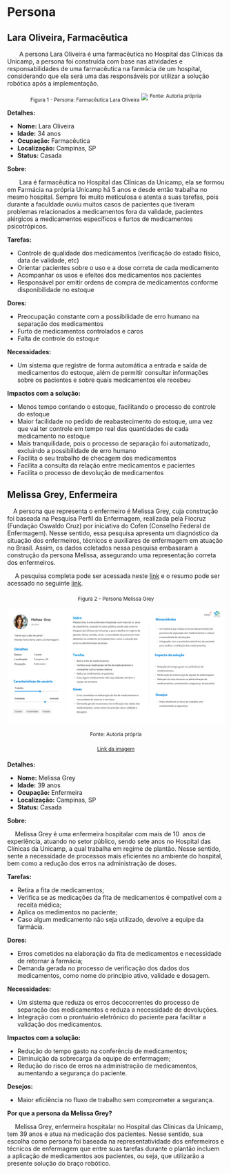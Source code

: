 # Persona

## Lara Oliveira, Farmacêutica

&emsp;&emsp;A persona Lara Oliveira é uma farmacêutica no Hospital das Clínicas da Unicamp, a persona foi construída com base nas atividades e responsabilidades de uma farmacêutica na farmácia de um hospital, considerando que ela será uma das responsáveis por utilizar a solução robótica após a implementação.

<div align="center" width="100%">
<sub>Figura 1 - Persona: Farmacêutica Lara Oliveira</sub>
<img src = "/img/UX/Lara Oliveira - Farmacêutica - Persona.png" />
<sup>Fonte: Autoria própria</sup>
</div>

**Detalhes:**

- **Nome:** Lara Oliveira
- **Idade:** 34 anos
- **Ocupação:** Farmacêutica
- **Localização:** Campinas, SP
- **Status:** Casada

**Sobre:**

&emsp;&emsp;Lara é farmacêutica no Hospital das Clínicas da Unicamp, ela se formou em Farmácia na própria Unicamp há 5 anos e desde então trabalha no mesmo hospital. Sempre foi muito meticulosa e atenta a suas tarefas, pois durante a faculdade ouviu muitos casos de pacientes que tiveram problemas relacionados a medicamentos fora da validade, pacientes alérgicos a medicamentos específicos e furtos de medicamentos psicotrópicos.

**Tarefas:**

- Controle de qualidade dos medicamentos (verificação do estado físico, data de validade, etc)
- Orientar pacientes sobre o uso e a dose correta de cada medicamento
- Acompanhar os usos e efeitos dos medicamentos nos pacientes
- Responsável por emitir ordens de compra de medicamentos conforme disponibilidade no estoque

**Dores:**

- Preocupação constante com a possibilidade de erro humano na separação dos medicamentos
- Furto de medicamentos controlados e caros
- Falta de controle do estoque

**Necessidades:**

- Um sistema que registre de forma automática a entrada e saída de medicamentos do estoque, além de permitir consultar informações sobre os pacientes e sobre quais medicamentos ele recebeu

**Impactos com a solução:**

- Menos tempo contando o estoque, facilitando o processo de controle do estoque
- Maior facilidade no pedido de reabastecimento do estoque, uma vez que vai ter controle em tempo real das quantidades de cada medicamento no estoque
- Mais tranquilidade, pois o processo de separação foi automatizado, excluindo a possibilidade de erro humano
- Facilita o seu trabalho de checagem dos medicamentos
- Facilita a consulta da relação entre medicamentos e pacientes
- Facilita o processo de devolução de medicamentos


## Melissa Grey, Enfermeira

&emsp;A persona que representa o enfermeiro é Melissa Grey, cuja construção foi baseada na Pesquisa Perfil da Enfermagem, realizada pela Fiocruz (Fundação Oswaldo Cruz) por iniciativa do Cofen (Conselho Federal de Enfermagem). Nesse sentido, essa pesquisa apresenta um diagnóstico da situação dos enfermeiros, técnicos e auxiliares de enfermagem em atuação no Brasil. Assim, os dados coletados nessa pesquisa embasaram a construção da persona Melissa, assegurando uma representação correta dos enfermeiros.

&emsp; A pesquisa completa pode ser acessada neste [link](https://www.cofen.gov.br/perfilenfermagem/pdfs/relatoriofinal.pdf) e o resumo pode ser acessado no seguinte [link](https://www.cofen.gov.br/perfilenfermagem/blocoBr/QUADRO%20RESUMO_Brasil_Final.pdf).



<div align="center" width="100%">

<sub>Figura 2 - Persona Melissa Grey</sub>

![Persona Melissa Grey](../../../static/img/UX/Persona.png)

<sup>Fonte: Autoria própria </sup>

<sup> [Link da imagem](https://www.figma.com/design/SCx7di2PpOWX5wA33AR4Do/Personas?node-id=0-1&t=pfqqtjVnvypbkFJu-1)</sup>

</div>

**Detalhes:**

- **Nome:** Melissa Grey
- **Idade:** 39 anos
- **Ocupação:** Enfermeira
- **Localização:** Campinas, SP
- **Status:** Casada

**Sobre:**

&emsp; Melissa Grey é uma enfermeira hospitalar com mais de 10  anos de experiência, atuando no setor público, sendo sete anos no Hospital das Clínicas da Unicamp, a qual trabalha em regime de plantão. Nesse sentido, sente a necessidade de processos mais eficientes no ambiente do hospital, bem como a redução dos erros na administração de doses.

**Tarefas:**

- Retira a fita de medicamentos;
- Verifica se as medicações da fita de medicamentos é compatível com a receita médica;
- Aplica os medimentos no paciente;
- Caso algum medicamento não seja utilizado, devolve a equipe da farmácia. 

**Dores:**

- Erros cometidos na elaboração da fita de medicamentos e necessidade de retornar à farmácia;
- Demanda gerada no processo de verificação dos dados dos medicamentos, como nome do princípio ativo, validade e dosagem. 

**Necessidades:**

- Um sistema que reduza os erros decocorrentes do processo de separação dos medicamentos e reduza a necessidade de devoluções.
- Integração com o prontuário eletrônico do paciente para facilitar a validação dos medicamentos.

**Impactos com a solução:**

- Redução do tempo gasto na conferência de medicamentos;
- Diminuição da sobrecarga da equipe de enfermagem;
- Redução do risco de erros na administração de medicamentos, aumentando a segurança do paciente.

**Desejos:**

- Maior eficiência no fluxo de trabalho sem comprometer a segurança.

**Por que a persona da Melissa Grey?**

&emsp; Melissa Grey, enfermeira hospitalar no Hospital das Clínicas da Unicamp, tem 39 anos e atua na medicação dos pacientes. Nesse sentido, sua escolha como persona foi baseada na representatividade dos enfermeiros e técnicos de enfermagem que entre suas tarefas durante o plantão incluem a aplicação de medicamentos aos pacientes, ou seja, que utilizarão a presente solução do braço robótico.